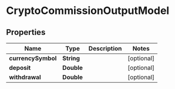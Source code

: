 # CryptoCommissionOutputModel

## Properties
Name | Type | Description | Notes
------------ | ------------- | ------------- | -------------
**currencySymbol** | **String** |  |  [optional]
**deposit** | **Double** |  |  [optional]
**withdrawal** | **Double** |  |  [optional]
